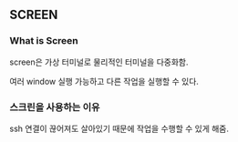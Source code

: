 ## SCREEN

### What is Screen

screen은 가상 터미널로 물리적인 터미널을 다중화함.

여러 window 실행 가능하고 다른 작업을 실행할 수 있다.


### 스크린을 사용하는 이유

ssh 연결이 끊어져도 살아있기 때문에 작업을 수행할 수 있게 해줌.

